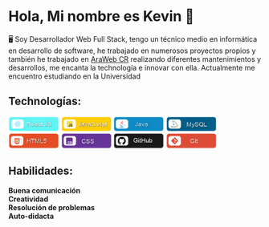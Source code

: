 # Hola, Mi nombre es Kevin 👋

🖥️ Soy Desarrollador Web Full Stack, tengo un técnico medio en informática en desarrollo de software, he trabajado en numerosos proyectos propios y también he trabajado en <a href="https://arawebcr.com/">AraWeb CR</a> realizando diferentes mantenimientos y desarrollos, me encanta la technología e innovar con ella. Actualmente me encuentro estudiando en la Universidad

## Technologías:
<img src="https://github.com/KevinJo28/KevinJo28/blob/main/Logos/React.png" style="height: 20%; width:20%;"/>
<img src="https://github.com/KevinJo28/KevinJo28/blob/main/Logos/JS.png" style="height: 20%; width:20%;"/>
<img src="https://github.com/KevinJo28/KevinJo28/blob/main/Logos/Java.png" style="height: 20%; width:20%;"/>
<img src="https://github.com/KevinJo28/KevinJo28/blob/main/Logos/MySQL.png" style="height: 20%; width:20%;"/>
<img src="https://github.com/KevinJo28/KevinJo28/blob/main/Logos/HTML5.png" style="height: 20%; width:20%;"/>
<img src="https://github.com/KevinJo28/KevinJo28/blob/main/Logos/CSS.png" style="height: 20%; width:20%;"/>
<img src="https://github.com/KevinJo28/KevinJo28/blob/main/Logos/GitHub.png" style="height: 20%; width:20%;"/>
<img src="https://github.com/KevinJo28/KevinJo28/blob/main/Logos/Git.png" style="height: 20%; width:20%;"/>


## Habilidades:
<b>Buena comunicación </b>
<br>
<b>Creatividad</b>
<br>
<b>Resolución de problemas</b>
<br>
<b>Auto-didacta</b>





